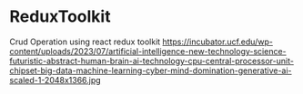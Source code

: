 # ReduxToolkit
Crud Operation using react redux toolkit
https://incubator.ucf.edu/wp-content/uploads/2023/07/artificial-intelligence-new-technology-science-futuristic-abstract-human-brain-ai-technology-cpu-central-processor-unit-chipset-big-data-machine-learning-cyber-mind-domination-generative-ai-scaled-1-2048x1366.jpg
